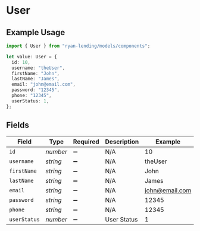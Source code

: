 # User

## Example Usage

```typescript
import { User } from "ryan-lending/models/components";

let value: User = {
  id: 10,
  username: "theUser",
  firstName: "John",
  lastName: "James",
  email: "john@email.com",
  password: "12345",
  phone: "12345",
  userStatus: 1,
};
```

## Fields

| Field              | Type               | Required           | Description        | Example            |
| ------------------ | ------------------ | ------------------ | ------------------ | ------------------ |
| `id`               | *number*           | :heavy_minus_sign: | N/A                | 10                 |
| `username`         | *string*           | :heavy_minus_sign: | N/A                | theUser            |
| `firstName`        | *string*           | :heavy_minus_sign: | N/A                | John               |
| `lastName`         | *string*           | :heavy_minus_sign: | N/A                | James              |
| `email`            | *string*           | :heavy_minus_sign: | N/A                | john@email.com     |
| `password`         | *string*           | :heavy_minus_sign: | N/A                | 12345              |
| `phone`            | *string*           | :heavy_minus_sign: | N/A                | 12345              |
| `userStatus`       | *number*           | :heavy_minus_sign: | User Status        | 1                  |